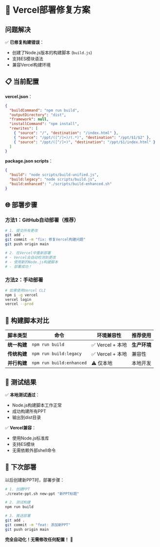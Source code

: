 # 🚀 Vercel部署修复方案

## 问题解决

✅ **已修复构建错误**：

- 创建了Node.js版本的构建脚本 (`build.js`)
- 支持ES模块语法
- 兼容Vercel构建环境

## 📋 当前配置

**vercel.json**：

```json
{
  "buildCommand": "npm run build",
  "outputDirectory": "dist",
  "framework": null,
  "installCommand": "npm install",
  "rewrites": [
    { "source": "/", "destination": "/index.html" },
    { "source": "/ppt/([^/]+)/(.*)", "destination": "/ppt/$1/$2" },
    { "source": "/ppt/([^/]+)", "destination": "/ppt/$1/index.html" }
  ]
}
```

**package.json scripts**：

```json
{
  "build": "node scripts/build-unified.js",
  "build:legacy": "node scripts/build.js",
  "build:enhanced": "./scripts/build-enhanced.sh"
}
```

## 🌐 部署步骤

### 方法1：GitHub自动部署（推荐）

```bash
# 1. 提交所有更改
git add .
git commit -m "fix: 修复Vercel构建问题"
git push origin main

# 2. 在Vercel中重新部署
# - Vercel会自动检测到更改
# - 使用新的Node.js构建脚本
# - 部署成功！
```

### 方法2：手动部署

```bash
# 如果使用Vercel CLI
npm i -g vercel
vercel login
vercel --prod
```

## 🔧 构建脚本对比

| 脚本类型     | 命令                     | 环境兼容性       | 推荐使用     |
| ------------ | ------------------------ | ---------------- | ------------ |
| **统一构建** | `npm run build`          | ✅ Vercel + 本地 | **生产环境** |
| **传统构建** | `npm run build:legacy`   | ✅ Vercel + 本地 | 兼容性       |
| **并行构建** | `npm run build:enhanced` | ⚠️ 仅本地        | 本地开发     |

## 🎯 测试结果

✅ **本地测试通过**：

- Node.js构建脚本工作正常
- 成功构建所有PPT
- 输出到dist目录

✅ **Vercel兼容**：

- 使用Node.js标准库
- 支持ES模块
- 无需依赖外部shell命令

## 🚀 下次部署

以后创建新PPT时，部署步骤：

```bash
# 1. 创建PPT
./create-ppt.sh new-ppt "新PPT标题"

# 2. 测试构建
npm run build

# 3. 推送部署
git add .
git commit -m "feat: 添加新PPT"
git push origin main
```

**完全自动化！无需修改任何配置！** 🎉
